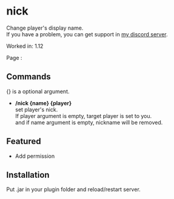 # nick
Change player's display name.  
If you have a problem, you can get support in [my discord server](https://discord.gg/A8XtpJhHrV).

Worked in: 1.12

Page : 

## Commands
{} is a optional argument.

* **/nick {name} {player}**  
set player's nick.  
If player argument is empty, target player is set to you.  
and if name argument is empty, nickname will be removed.  

## Featured
* Add permission

## Installation
Put .jar in your plugin folder and reload/restart server.
